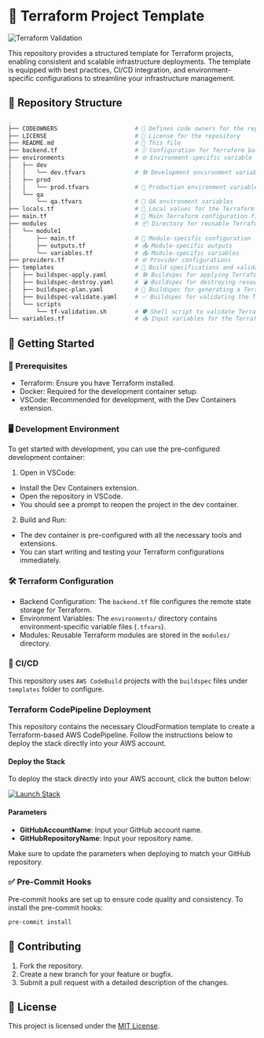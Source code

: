 # 🚧 Terraform Project Template

![Terraform Validation](https://codebuild.ap-southeast-1.amazonaws.com/badges?uuid=eyJlbmNyeXB0ZWREYXRhIjoiMWxNWFp1TVVjVFE0N0VIeFB2SFNaRCt4clVzallPSWxCYWY2SWtmQ01NelFnbVpVd1RmYnZiN3N4aGRaR0M5Qmh4R1I3a0tpaXdqRTU0L29yOEpZejlVPSIsIml2UGFyYW1ldGVyU3BlYyI6Ilp3dnlVeHk4RTRzT1BPcWIiLCJtYXRlcmlhbFNldFNlcmlhbCI6MX0%3D&branch=main)

This repository provides a structured template for Terraform projects, enabling consistent and scalable infrastructure deployments. The template is equipped with best practices, CI/CD integration, and environment-specific configurations to streamline your infrastructure management.

## 📁 Repository Structure

```bash
.
├── CODEOWNERS                      # 👥 Defines code owners for the repository
├── LICENSE                         # 📜 License for the repository
├── README.md                       # 📖 This file
├── backend.tf                      # 🗄️ Configuration for Terraform backend
├── environments                    # 🌐 Environment-specific variable files
│   ├── dev
│   │   └── dev.tfvars              # 🛠️ Development environment variables
│   ├── prod
│   │   └── prod.tfvars             # 🚀 Production environment variables
│   └── qa
│       └── qa.tfvars               # 🧪 QA environment variables
├── locals.tf                       # 📍 Local values for the Terraform configuration
├── main.tf                         # 🔧 Main Terraform configuration file
├── modules                         # 📦 Directory for reusable Terraform modules
│   └── module1
│       ├── main.tf                 # 🔧 Module-specific configuration
│       ├── outputs.tf              # 📤 Module-specific outputs
│       └── variables.tf            # 📥 Module-specific variables
├── providers.tf                    # 🌐 Provider configurations
├── templates                       # 📝 Build specifications and validation scripts
│   ├── buildspec-apply.yaml        # 🛠️ Buildspec for applying Terraform configurations with AWS CodeBuild
│   ├── buildspec-destroy.yaml      # 💣 Buildspec for destroying resources with AWS CodeBuild
│   ├── buildspec-plan.yaml         # 🔄 Buildspec for generating a Terraform execution plan using AWS CodeBuild
│   ├── buildspec-validate.yaml     # ✅ Buildspec for validating the Terraform code with AWS CodeBuild
│   └── scripts
│       └── tf-validation.sh        # 🛡️ Shell script to validate Terraform configurations
└── variables.tf                    # 📥 Input variables for the Terraform configuration
```

## 🚀 Getting Started

### 🧰 Prerequisites

- Terraform: Ensure you have Terraform installed.
- Docker: Required for the development container setup.
- VSCode: Recommended for development, with the Dev Containers extension.

### 🖥️ Development Environment

To get started with development, you can use the pre-configured development container:

1. Open in VSCode:

- Install the Dev Containers extension.
- Open the repository in VSCode.
- You should see a prompt to reopen the project in the dev container.

2. Build and Run:

- The dev container is pre-configured with all the necessary tools and extensions.
- You can start writing and testing your Terraform configurations immediately.

### 🛠️ Terraform Configuration

- Backend Configuration: The `backend.tf` file configures the remote state storage for Terraform.
- Environment Variables: The `environments/` directory contains environment-specific variable files (`.tfvars`).
- Modules: Reusable Terraform modules are stored in the `modules/` directory.

### 🔄 CI/CD

This repository uses `AWS CodeBuild` projects with the `buildspec` files under `templates` folder to configure.

### Terraform CodePipeline Deployment

This repository contains the necessary CloudFormation template to create a Terraform-based AWS CodePipeline. Follow the instructions below to deploy the stack directly into your AWS account.

#### Deploy the Stack

To deploy the stack directly into your AWS account, click the button below:

[![Launch Stack](https://s3.amazonaws.com/cloudformation-examples/cloudformation-launch-stack.png)](https://console.aws.amazon.com/cloudformation/home#/stacks/new?stackName=MyTerraformPipelineStack&templateURL=https://devops4life-cloudformation-templates.s3.ap-southeast-1.amazonaws.com/terraform-aws-codepipeline/cf-codepipeline.yaml)

#### Parameters
- **GitHubAccountName**: Input your GitHub account name.
- **GitHubRepositoryName**: Input your repository name.

Make sure to update the parameters when deploying to match your GitHub repository.

### ✅ Pre-Commit Hooks

Pre-commit hooks are set up to ensure code quality and consistency. To install the pre-commit hooks:

```bash
pre-commit install
```

## 🤝 Contributing

1. Fork the repository.
2. Create a new branch for your feature or bugfix.
3. Submit a pull request with a detailed description of the changes.

## 📜 License

This project is licensed under the [MIT License](LICENSE).

<!-- BEGINNING OF PRE-COMMIT-TERRAFORM DOCS HOOK -->
<!-- END OF PRE-COMMIT-TERRAFORM DOCS HOOK -->
